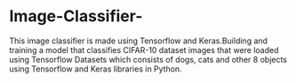 # Image-Classifier-
This image classifier is made using Tensorflow and Keras.Building and training a model that classifies CIFAR-10 dataset images that were loaded using Tensorflow Datasets which consists of dogs, cats and other 8 objects using Tensorflow and Keras libraries in Python.
